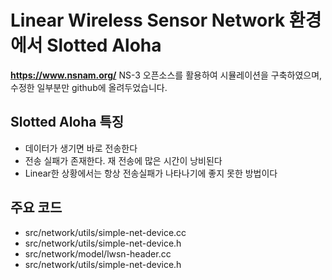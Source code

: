 # Linear Wireless Sensor Network 환경에서 Slotted Aloha
**https://www.nsnam.org/**
NS-3 오픈소스를 활용하여 시뮬레이션을 구축하였으며, 수정한 일부분만 github에 올려두었습니다.

## Slotted Aloha 특징
* 데이터가 생기면 바로 전송한다
* 전송 실패가 존재한다. 재 전송에 많은 시간이 낭비된다
* Linear한 상황에서는 항상 전송실패가 나타나기에 좋지 못한 방법이다

## 주요 코드
* src/network/utils/simple-net-device.cc
* src/network/utils/simple-net-device.h
* src/network/model/lwsn-header.cc
* src/network/utils/simple-net-device.h
